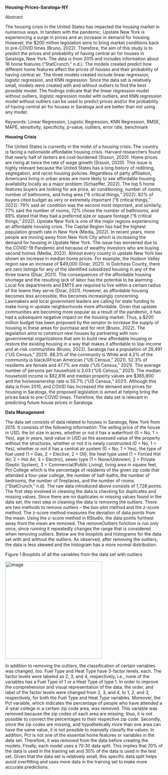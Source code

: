 **Housing-Prices-Saratoga-NY**

Abstract

The housing crisis in the United States has impacted the housing market in numerous ways. In tandem with the pandemic, Upstate New York is experiencing a surge in prices and an increase in demand for housing. However, the $200 million legislation aims to bring market conditions back to pre-COVID times (Bruno, 2022). Therefore, the aim of this study is to predict the prices and probability of having central air for houses in Saratoga, New York. The data is from 2015 and includes information about 16 home features (“StatCrunch,” n.d.). The models created predict how different home features affect the prices of houses and their probability of having central air. The three models created include linear regression, logistic regression, and KNN regression. Since the data set is relatively small, models were created with and without outliers to find the best possible model. The findings indicate that the linear regression model without outliers, logistic regression model with outliers, and KNN regression model without outliers can be used to predict prices and/or the probability of having central air for houses in Saratoga and are better than not using any model. 

Keywords: Linear Regression, Logistic Regression, KNN Regression, RMSE, MAPE, sensitivity, specificity, p-value, outliers, error rate, benchmark

**Housing Crisis**

The United States is currently in the midst of a housing crisis. The country is facing a nationwide affordable housing crisis. Harvard researchers found that nearly half of renters are cost-burdened (Sisson, 2020). Home prices are rising at twice the rate of wage growth (Sisson, 2020). This issue is highly relevant because the United States has a long history of redlining, segregation, and racist housing policies. Regardless of party affiliation, Americans living in urban areas are more likely to see affordable housing availability locally as a major problem (Schaeffer, 2022). The top 5 home features buyers are looking for are price, air conditioning, number of rooms, number of bathrooms, and living area (“6 critical things,” 2022). 82% of buyers cited budget as very or extremely important (“6 critical things,” 2022). 79% said air condition was the second most important, and similarly, 77% said the number of rooms, 72% chose the number of bathrooms, and 69% stated that they had a preferred size or square footage (“6 critical things,” 2022). 
Upstate New York is one of the major regions experiencing an affordable housing crisis. The Capital Region has had the highest population growth rate in New York (Media, 2022). In recent years, more people are moving away from New York City which is increasing the demand for housing in Upstate New York. The issue has worsened due to the COVID-19 Pandemic and because of wealthy investors who are buying second homes (Media, 2022). Almost every county in upstate New York has shown an increase in median home prices. For example, the Hudson Valley region saw an increase of $49,000 (Doar, 2021). In Dutchess County, there are zero listings for any of the identified subsidized housing in any of the three towns (Doar, 2021). The consequences of the affordable housing shortage and the resulting lack of labor has the potential to be alarming . Local fire departments and EMTS are required to live within a certain radius of the towns they serve (Doar, 2021). However, as affordable housing becomes less accessible, this becomes increasingly concerning. 
Lawmakers and local government leaders are calling for state funding to make living in upstate neighborhoods more affordable. Given that upstate communities are becoming more popular as a result of the pandemic, it has had a subsequent negative impact on the housing market. Thus, a $200 million budget has been proposed by the senator to increase the supply of housing in these areas for purchase and for rent (Bruno, 2022). The legislation aims to construct new houses by partnering with non-governmental organizations that aim to build new affordable housing or restore the existing housing in a way that makes it affordable to low-income and at-risk communities (Bruno, 2022).
Saratoga has a population of 28,491 (“US Census,” 2021). 88.3% of the community is White and 4.2% of the community is black/African American (“US Census,” 2021). 52.3% of residents are female and 47.7% are male (“US Census,” 2021). The average number of persons per household is 2.03 (“US Census,” 2021). The median household income is $82,816 and median property values are $365,900 and the homeownership rate is 55.7% (“US Census,” 2021). Although this data is from 2015, and COVID has increased the demand and prices for housing in Saratoga, the proposed legislation is aimed at helping bring the prices back to pre-COVID times. Therefore, the data set is relevant in predicting future house prices in Saratoga.

**Data Management**

The data set consists of data related to houses in Saratoga, New York from 2015. It consists of the following information: The selling price of the house in USD, the lot size in acres, whether or not it has a waterfront (0 = No, 1 = Yes), age in years, land value in USD as the assessed value of the property without the structures, whether or not it is newly constructed (0 = No, 1 = Yes), whether or not it has a central air system (0 = No, 1 = Yes), the type of fuel used (1 = Gas, 2 = Elective, 2 = Oil), the heat type used (1 = Forced Hot Air, 2 = Hot Air, 3 = Electric), sewer type (1 = None/Unknown, 2 = Private (Septic System), 3 = Commercial/Public Living), living area in square feet, Pct College which is the percentage of residents of the given zip code that attended a four-year college, the number of half-baths, the number of bedrooms, the number of fireplaces, and the number of rooms (“StatCrunch,” n.d). 
The raw data introduced above consists of 1,728 points. The first step involved in cleaning the data is checking for duplicates and missing values. Since there are no duplicates or missing values found in the data set, the next step in cleaning the data is removing the outliers. There are two methods to remove outliers – the box-plot method and the z-score method. The z-score method measures the deviation of data points from the mean. Using the z-score method in RStudio, the data points furthest away from the mean are removed. The removeOutliers function is run only once, since running it repeatedly changes the range that is considered when removing outliers.
Below are the boxplots and histograms for the data set with and without the outliers. As observed, after removing the outliers, the data is less skewed and the histogram has a more normal distribution. 

Figure 1
Boxplots of all the variables from the data set with outliers

<img width="310" alt="image" src="https://user-images.githubusercontent.com/123300713/213914186-ab428936-0656-48ce-bc26-bb01dc95df07.png">


In addition to removing the outliers, the classification of certain variables was changed, too. Fuel Type and Heat Type have 3-factor levels, each. The factor levels were labeled as 2, 3, and 4, respectively, i.e., none of the variables has a Fuel Type of 1 or a Heat Type of type 1. In order to improve the comprehension and visual representation of the data, the order, and label of the factor levels were changed from 2, 3, and 4, to 1, 2, and 3, respectively, for both the Fuel Type and Heat Type variables.
Moreover, the Pct variable, which indicates the percentage of people who have attended a 4-year college in a certain zip code area, was removed. This variable was removed because the zip codes of each area are missing; thus, it is not possible to connect the percentages to their respective zip code. Secondly, since the zip codes are missing, and hypothetically more than one area can have the same value, it is not possible to manually classify the values. In addition, Pct is not one of the essential home features or variables in the data set. Therefore, it was removed from the data before creating the models.
Finally, each model uses a 70:30 data split. This implies that 70% of the data is used in the training set and 30% of the data is used in the test set. Given that the data set is relatively small, this specific data split helps avoid overfitting and uses more data in the training set to make more accurate predictions. 
